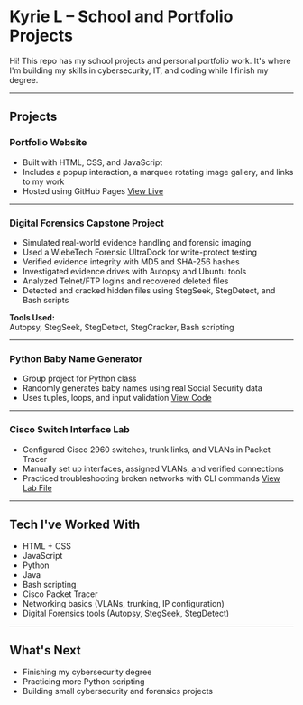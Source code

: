# Kyrie L – School and Portfolio Projects

Hi! This repo has my school projects and personal portfolio work. It's where I'm building my skills in cybersecurity, IT, and coding while I finish my degree.

---

## Projects

### Portfolio Website
- Built with HTML, CSS, and JavaScript
- Includes a popup interaction, a marquee rotating image gallery, and links to my work
- Hosted using GitHub Pages
[View Live]((https://valkyrieae.github.io/portfolio/))

---

### Digital Forensics Capstone Project
- Simulated real-world evidence handling and forensic imaging
- Used a WiebeTech Forensic UltraDock for write-protect testing
- Verified evidence integrity with MD5 and SHA-256 hashes
- Investigated evidence drives with Autopsy and Ubuntu tools
- Analyzed Telnet/FTP logins and recovered deleted files
- Detected and cracked hidden files using StegSeek, StegDetect, and Bash scripts

**Tools Used:**  
Autopsy, StegSeek, StegDetect, StegCracker, Bash scripting

---

### Python Baby Name Generator
- Group project for Python class
- Randomly generates baby names using real Social Security data
- Uses tuples, loops, and input validation
[View Code](./baby_name_gen)

---

### Cisco Switch Interface Lab
- Configured Cisco 2960 switches, trunk links, and VLANs in Packet Tracer
- Manually set up interfaces, assigned VLANs, and verified connections
- Practiced troubleshooting broken networks with CLI commands
[View Lab File](./Lab2SelfMade.pka.pkt)

---

## Tech I've Worked With
- HTML + CSS
- JavaScript
- Python
- Java
- Bash scripting
- Cisco Packet Tracer
- Networking basics (VLANs, trunking, IP configuration)
- Digital Forensics tools (Autopsy, StegSeek, StegDetect)

---

## What's Next
- Finishing my cybersecurity degree
- Practicing more Python scripting
- Building small cybersecurity and forensics projects
